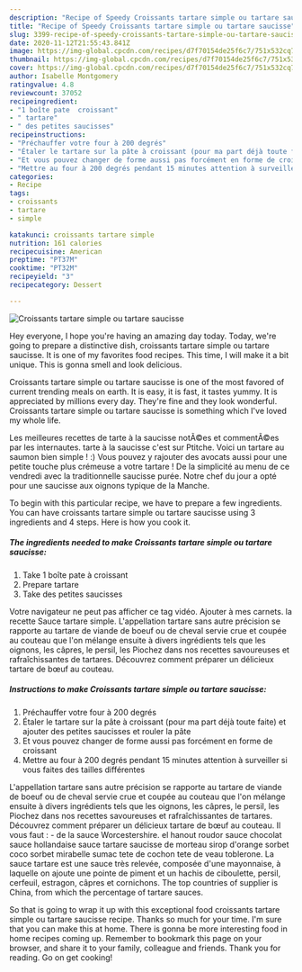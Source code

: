 ```yaml
---
description: "Recipe of Speedy Croissants tartare simple ou tartare saucisse"
title: "Recipe of Speedy Croissants tartare simple ou tartare saucisse"
slug: 3399-recipe-of-speedy-croissants-tartare-simple-ou-tartare-saucisse
date: 2020-11-12T21:55:43.841Z
image: https://img-global.cpcdn.com/recipes/d7f70154de25f6c7/751x532cq70/croissants-tartare-simple-ou-tartare-saucisse-photo-principale-de-la-recette.jpg
thumbnail: https://img-global.cpcdn.com/recipes/d7f70154de25f6c7/751x532cq70/croissants-tartare-simple-ou-tartare-saucisse-photo-principale-de-la-recette.jpg
cover: https://img-global.cpcdn.com/recipes/d7f70154de25f6c7/751x532cq70/croissants-tartare-simple-ou-tartare-saucisse-photo-principale-de-la-recette.jpg
author: Isabelle Montgomery
ratingvalue: 4.8
reviewcount: 37052
recipeingredient:
- "1 boîte pate  croissant"
- " tartare"
- " des petites saucisses"
recipeinstructions:
- "Préchauffer votre four à 200 degrés"
- "Étaler le tartare sur la pâte à croissant (pour ma part déjà toute faite) et ajouter des petites saucisses et rouler la pâte"
- "Et vous pouvez changer de forme aussi pas forcément en forme de croissant"
- "Mettre au four à 200 degrés pendant 15 minutes attention à surveiller si vous faites des tailles différentes"
categories:
- Recipe
tags:
- croissants
- tartare
- simple

katakunci: croissants tartare simple 
nutrition: 161 calories
recipecuisine: American
preptime: "PT37M"
cooktime: "PT32M"
recipeyield: "3"
recipecategory: Dessert

---
```



![Croissants tartare simple ou tartare saucisse](https://img-global.cpcdn.com/recipes/d7f70154de25f6c7/751x532cq70/croissants-tartare-simple-ou-tartare-saucisse-photo-principale-de-la-recette.jpg)

Hey everyone, I hope you're having an amazing day today. Today, we're going to prepare a distinctive dish, croissants tartare simple ou tartare saucisse. It is one of my favorites food recipes. This time, I will make it a bit unique. This is gonna smell and look delicious.

Croissants tartare simple ou tartare saucisse is one of the most favored of current trending meals on earth. It is easy, it is fast, it tastes yummy. It is appreciated by millions every day. They're fine and they look wonderful. Croissants tartare simple ou tartare saucisse is something which I've loved my whole life.

Les meilleures recettes de tarte à la saucisse notÃ©es et commentÃ©es par les internautes. tarte à la saucisse c&#39;est sur Ptitche. Voici un tartare au saumon bien simple ! :) Vous pouvez y rajouter des avocats aussi pour une petite touche plus crémeuse a votre tartare ! De la simplicité au menu de ce vendredi avec la traditionnelle saucisse purée. Notre chef du jour a opté pour une saucisse aux oignons typique de la Manche.


To begin with this particular recipe, we have to prepare a few ingredients. You can have croissants tartare simple ou tartare saucisse using 3 ingredients and 4 steps. Here is how you cook it.

<!--inarticleads1-->

##### The ingredients needed to make Croissants tartare simple ou tartare saucisse:

1. Take 1 boîte pate à croissant
1. Prepare  tartare
1. Take  des petites saucisses


Votre navigateur ne peut pas afficher ce tag vidéo. Ajouter à mes carnets. la recette Sauce tartare simple. L&#39;appellation tartare sans autre précision se rapporte au tartare de viande de boeuf ou de cheval servie crue et coupée au couteau que l&#39;on mélange ensuite à divers ingrédients tels que les oignons, les câpres, le persil, les Piochez dans nos recettes savoureuses et rafraîchissantes de tartares. Découvrez comment préparer un délicieux tartare de bœuf au couteau. 

<!--inarticleads2-->

##### Instructions to make Croissants tartare simple ou tartare saucisse:

1. Préchauffer votre four à 200 degrés
1. Étaler le tartare sur la pâte à croissant (pour ma part déjà toute faite) et ajouter des petites saucisses et rouler la pâte
1. Et vous pouvez changer de forme aussi pas forcément en forme de croissant
1. Mettre au four à 200 degrés pendant 15 minutes attention à surveiller si vous faites des tailles différentes


L&#39;appellation tartare sans autre précision se rapporte au tartare de viande de boeuf ou de cheval servie crue et coupée au couteau que l&#39;on mélange ensuite à divers ingrédients tels que les oignons, les câpres, le persil, les Piochez dans nos recettes savoureuses et rafraîchissantes de tartares. Découvrez comment préparer un délicieux tartare de bœuf au couteau. Il vous faut : - de la sauce Worcestershire. el hanout roudor sauce chocolat sauce hollandaise sauce tartare saucisse de morteau sirop d&#39;orange sorbet coco sorbet mirabelle sumac tete de cochon tete de veau toblerone. La sauce tartare est une sauce très relevée, composée d&#39;une mayonnaise, à laquelle on ajoute une pointe de piment et un hachis de ciboulette, persil, cerfeuil, estragon, câpres et cornichons. The top countries of supplier is China, from which the percentage of tartare sauces. 

So that is going to wrap it up with this exceptional food croissants tartare simple ou tartare saucisse recipe. Thanks so much for your time. I'm sure that you can make this at home. There is gonna be more interesting food in home recipes coming up. Remember to bookmark this page on your browser, and share it to your family, colleague and friends. Thank you for reading. Go on get cooking!
